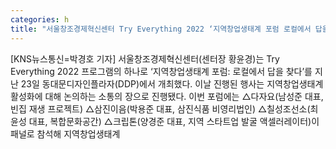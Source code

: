 ```yaml
---
categories: h
title: "서울창조경제혁신센터 Try Everything 2022 ‘지역창업생태계 포럼 로컬에서 답을 찾다’ 개최"
---
```

[KNS뉴스통신=박경호 기자] 서울창조경제혁신센터(센터장 황윤경)는 Try Everything 2022 프로그램의 하나로 ‘지역창업생태계 포럼: 로컬에서 답을 찾다’를 지난 23일 동대문디자인플라자(DDP)에서 개최했다. 이날 진행된 행사는 지역창업생태계 활성화에 대해 논의하는 소통의 장으로 진행됐다. 이번 포럼에는 △다자요(남성준 대표, 빈집 재생 프로젝트) △삼진이음(박용준 대표, 삼진식품 비영리법인) △칠성조선소(최윤성 대표, 복합문화공간) △크립톤(양경준 대표, 지역 스타트업 발굴 액셀러레이터)이 패널로 참석해 지역창업생태계